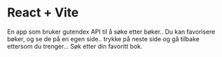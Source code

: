 # React + Vite

En app som bruker gutendex API til å søke etter bøker..
Du kan favorisere bøker, og se de på en egen side.. trykke på neste side og gå tilbake ettersom du trenger... 
Søk etter din favoritt bok.
